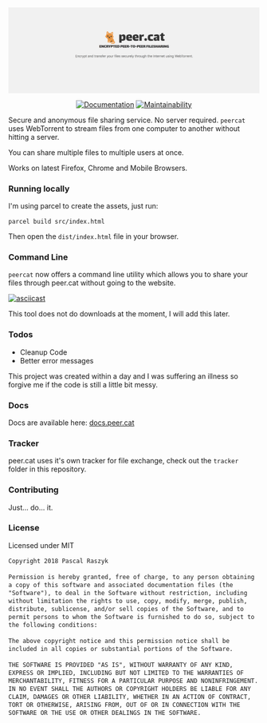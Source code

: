 <img align="center" src="https://raw.githubusercontent.com/posixpascal/peer.cat/master/screen_1.png" alt="peer.cat">

<center>

[![Documentation](https://docs.peer.cat/badge.svg)](https://docs.peer.cat/)
[![Maintainability](https://api.codeclimate.com/v1/badges/2e4c5b427f9620419d33/maintainability)](https://codeclimate.com/github/posixpascal/peer.cat/maintainability)

</center>


Secure and anonymous file sharing service. No server required.
`peercat` uses WebTorrent to stream files from one computer to another without hitting a server.

You can share multiple files to multiple users at once.

Works on latest Firefox, Chrome and Mobile Browsers.

### Running locally

I'm using parcel to create the assets, just run:

```
parcel build src/index.html
```

Then open the `dist/index.html` file in your browser.

### Command Line

`peercat` now offers a command line utility which allows you to share your files through peer.cat without going to the website.

[![asciicast](https://asciinema.org/a/ct09aD5BF8o3D8RH6Da5VUuzU.png)](https://asciinema.org/a/ct09aD5BF8o3D8RH6Da5VUuzU)

This tool does not do downloads at the moment, I will add this later.

### Todos

- Cleanup Code
- Better error messages

This project was created within a day and I was suffering an illness so forgive me if the code is still a little bit messy.

### Docs

Docs are available here: [docs.peer.cat](https://docs.peer.cat)


### Tracker

peer.cat uses it's own tracker for file exchange, check out the `tracker` folder in this repository.

### Contributing

Just... do... it. 


### License

Licensed under MIT

```
Copyright 2018 Pascal Raszyk

Permission is hereby granted, free of charge, to any person obtaining a copy of this software and associated documentation files (the "Software"), to deal in the Software without restriction, including without limitation the rights to use, copy, modify, merge, publish, distribute, sublicense, and/or sell copies of the Software, and to permit persons to whom the Software is furnished to do so, subject to the following conditions:

The above copyright notice and this permission notice shall be included in all copies or substantial portions of the Software.

THE SOFTWARE IS PROVIDED "AS IS", WITHOUT WARRANTY OF ANY KIND, EXPRESS OR IMPLIED, INCLUDING BUT NOT LIMITED TO THE WARRANTIES OF MERCHANTABILITY, FITNESS FOR A PARTICULAR PURPOSE AND NONINFRINGEMENT. IN NO EVENT SHALL THE AUTHORS OR COPYRIGHT HOLDERS BE LIABLE FOR ANY CLAIM, DAMAGES OR OTHER LIABILITY, WHETHER IN AN ACTION OF CONTRACT, TORT OR OTHERWISE, ARISING FROM, OUT OF OR IN CONNECTION WITH THE SOFTWARE OR THE USE OR OTHER DEALINGS IN THE SOFTWARE.
```











